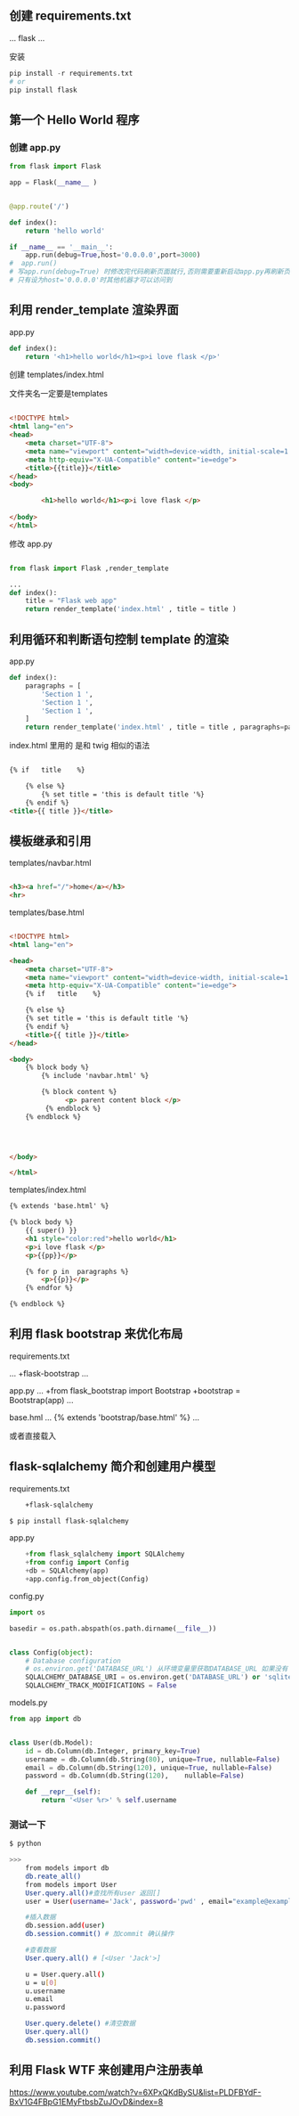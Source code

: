 
## 创建 requirements.txt

...
flask
...

安装 

```python
pip install -r requirements.txt
# or
pip install flask

```

## 第一个 Hello World 程序

### 创建 app.py

```python
from flask import Flask

app = Flask(__name__ )


@app.route('/')

def index():
    return 'hello world'

if __name__ == '__main__':
    app.run(debug=True,host='0.0.0.0',port=3000) 
#  app.run() 
# 写app.run(debug=True) 时修改完代码刷新页面就行,否则需要重新启动app.py再刷新页面
# 只有设为host='0.0.0.0'时其他机器才可以访问到


```

## 利用 render_template 渲染界面 

app.py
```python
def index():
    return '<h1>hello world</h1><p>i love flask </p>'

```

创建 templates/index.html 

文件夹名一定要是templates

```html

<!DOCTYPE html>
<html lang="en">
<head>
    <meta charset="UTF-8">
    <meta name="viewport" content="width=device-width, initial-scale=1.0">
    <meta http-equiv="X-UA-Compatible" content="ie=edge">
    <title>{{title}}</title>
</head>
<body>

        <h1>hello world</h1><p>i love flask </p>
    
</body>
</html>

```

修改 app.py

```python

from flask import Flask ,render_template

...
def index():
    title = "Flask web app"
    return render_template('index.html' , title = title )

```


## 利用循环和判断语句控制 template 的渲染 

app.py

```python
def index():
    paragraphs = [
        'Section 1 ',
        'Section 1 ',
        'Section 1 ',
    ]
    return render_template('index.html' , title = title , paragraphs=paragraphs )


```

index.html 里用的 是和 twig 相似的语法 

```html

{% if   title    %}

    {% else %}
        {% set title = 'this is default title '%}
    {% endif %}
<title>{{ title }}</title>

```


## 模板继承和引用


templates/navbar.html

```html

<h3><a href="/">home</a></h3>
<hr>

```



templates/base.html

```html

<!DOCTYPE html>
<html lang="en">

<head>
    <meta charset="UTF-8">
    <meta name="viewport" content="width=device-width, initial-scale=1.0">
    <meta http-equiv="X-UA-Compatible" content="ie=edge">
    {% if   title    %}

    {% else %}
    {% set title = 'this is default title '%}
    {% endif %}
    <title>{{ title }}</title>
</head>

<body>
    {% block body %}
        {% include 'navbar.html' %}

        {% block content %}
              <p> parent content block </p>
         {% endblock %}
    {% endblock %}

   


</body>

</html>

```

templates/index.html

```html
{% extends 'base.html' %}

{% block body %}
    {{ super() }}
    <h1 style="color:red">hello world</h1>
    <p>i love flask </p>
    <p>{{pp}}</p>

    {% for p in  paragraphs %}
        <p>{{p}}</p>
    {% endfor %}

{% endblock %}

```




## 利用 flask bootstrap 来优化布局 

requirements.txt 

...
    +flask-bootstrap
...

app.py
...
    +from flask_bootstrap import Bootstrap
    +bootstrap = Bootstrap(app)
...

base.hml
...
{% extends 'bootstrap/base.html' %}
...

或者直接载入
 <link rel="stylesheet" href="https://stackpath.bootstrapcdn.com/bootstrap/4.3.1/css/bootstrap.min.css">


 

## flask-sqlalchemy 简介和创建用户模型

requirements.txt
```txt
    +flask-sqlalchemy

```

```bash
$ pip install flask-sqlalchemy
```

app.py

```python
    +from flask_sqlalchemy import SQLAlchemy
    +from config import Config
    +db = SQLAlchemy(app)
    +app.config.from_object(Config)
```

config.py

```python
import os

basedir = os.path.abspath(os.path.dirname(__file__))


class Config(object):
    # Database configuration
    # os.environ.get('DATABASE_URL') 从环境变量里获取DATABASE_URL 如果没有 则: 'sqlite:///' + os.path.join(basedir , 'app.db')
    SQLALCHEMY_DATABASE_URI = os.environ.get('DATABASE_URL') or 'sqlite:///' + os.path.join(basedir , 'app.db')
    SQLALCHEMY_TRACK_MODIFICATIONS = False 


```

models.py
```python
from app import db 


class User(db.Model):
    id = db.Column(db.Integer, primary_key=True)
    username = db.Column(db.String(80), unique=True, nullable=False)
    email = db.Column(db.String(120), unique=True, nullable=False)
    password = db.Column(db.String(120),    nullable=False)

    def __repr__(self):
        return '<User %r>' % self.username
```

### 测试一下

```bash
$ python

>>>
    from models import db
    db.reate_all()
    from models import User
    User.query.all()#查找所有user 返回[]
    user = User(username='Jack', password='pwd' , email="example@example.com") # 准备数据

    #插入数据
    db.session.add(user)
    db.session.commit() # 加commit 确认操作

    #查看数据
    User.query.all() # [<User 'Jack'>]

    u = User.query.all()
    u = u[0]
    u.username
    u.email
    u.password

    User.query.delete() #清空数据
    User.query.all()
    db.session.commit()

```


## 利用 Flask WTF 来创建用户注册表单

https://www.youtube.com/watch?v=6XPxQKdBySU&list=PLDFBYdF-BxV1G4FBpG1EMyFtbsbZuJOvD&index=8


